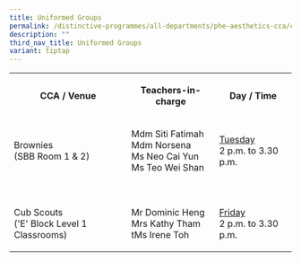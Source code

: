 ```yaml
---
title: Uniformed Groups
permalink: /distinctive-programmes/all-departments/phe-aesthetics-cca/cca/uniformed-groups/
description: ""
third_nav_title: Uniformed Groups
variant: tiptap
---
```

<table style="minWidth: 75px">
<colgroup>
<col>
<col>
<col>
</colgroup>
<tbody>
<tr>
<th rowspan="1" colspan="1">
<p>CCA / Venue</p>
</th>
<th rowspan="1" colspan="1">
<p>Teachers-in-charge</p>
</th>
<th rowspan="1" colspan="1">
<p>Day / Time</p>
</th>
</tr>
<tr>
<td rowspan="1" colspan="1">
<p>Brownies
<br>(SBB Room 1 &amp; 2)</p>
</td>
<td rowspan="1" colspan="1">
<p>Mdm Siti Fatimah
<br>Mdm Norsena
<br>Ms Neo Cai Yun
<br>Ms Teo Wei Shan</p>
</td>
<td rowspan="1" colspan="1">
<p><u>Tuesday</u> 
<br>2 p.m. to 3.30 p.m.</p>
</td>
</tr>
<tr>
<td rowspan="1" colspan="3">
<p></p>
</td>
</tr>
<tr>
<td rowspan="1" colspan="1">
<p>Cub Scouts
<br>('E' Block Level 1 Classrooms)</p>
</td>
<td rowspan="1" colspan="1">
<p>Mr Dominic Heng
<br>Mrs Kathy Tham
<br>tMs Irene Toh</p>
</td>
<td rowspan="1" colspan="1">
<p><u>Friday</u> 
<br>2 p.m. to 3.30 p.m.</p>
</td>
</tr>
</tbody>
</table>
<p></p>